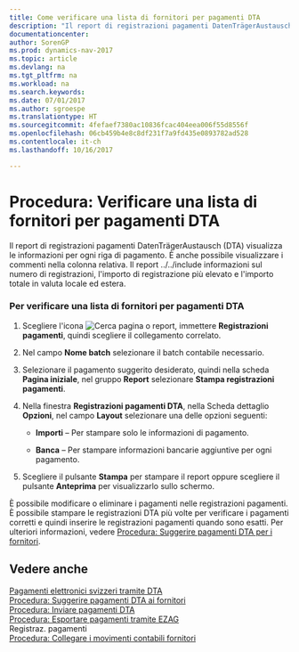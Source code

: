 ```yaml
---
title: Come verificare una lista di fornitori per pagamenti DTA
description: "Il report di registrazioni pagamenti DatenTrägerAustausch (DTA) visualizza le informazioni per ogni riga di pagamento. È anche possibile visualizzare i commenti nella colonna relativa. Il report ../../include informazioni sul numero di registrazioni, l'importo di registrazione più elevato e l'importo totale in valuta locale ed estera."
documentationcenter: 
author: SorenGP
ms.prod: dynamics-nav-2017
ms.topic: article
ms.devlang: na
ms.tgt_pltfrm: na
ms.workload: na
ms.search.keywords: 
ms.date: 07/01/2017
ms.author: sgroespe
ms.translationtype: HT
ms.sourcegitcommit: 4fefaef7380ac10836fcac404eea006f55d8556f
ms.openlocfilehash: 06cb459b4e8c8df231f7a9fd435e0893782ad528
ms.contentlocale: it-ch
ms.lasthandoff: 10/16/2017

---
```

# <a name="how-to-verify-a-list-of-vendors-for-dta-payments"></a>Procedura: Verificare una lista di fornitori per pagamenti DTA
Il report di registrazioni pagamenti DatenTrägerAustausch (DTA) visualizza le informazioni per ogni riga di pagamento. È anche possibile visualizzare i commenti nella colonna relativa. Il report ../../include informazioni sul numero di registrazioni, l'importo di registrazione più elevato e l'importo totale in valuta locale ed estera.  
  
### <a name="to-verify-a-list-of-vendors-for-dta-payments"></a>Per verificare una lista di fornitori per pagamenti DTA  
  
1.  Scegliere l'icona ![Cerca pagina o report](media/ui-search/search_small.png "icona Cerca pagina o report"), immettere **Registrazioni pagamenti**, quindi scegliere il collegamento correlato.  
  
2.  Nel campo **Nome batch** selezionare il batch contabile necessario.  
  
3.  Selezionare il pagamento suggerito desiderato, quindi nella scheda **Pagina iniziale**, nel gruppo **Report** selezionare **Stampa registrazioni pagamenti**.  
  
4.  Nella finestra **Registrazioni pagamenti DTA**, nella Scheda dettaglio **Opzioni**, nel campo **Layout** selezionare una delle opzioni seguenti:  
  
    -   **Importi** – Per stampare solo le informazioni di pagamento.  
  
    -   **Banca** – Per stampare informazioni bancarie aggiuntive per ogni pagamento.  
  
5.  Scegliere il pulsante **Stampa** per stampare il report oppure scegliere il pulsante **Anteprima** per visualizzarlo sullo schermo.  
  
 È possibile modificare o eliminare i pagamenti nelle registrazioni pagamenti. È possibile stampare le registrazioni DTA più volte per verificare i pagamenti corretti e quindi inserire le registrazioni pagamenti quando sono esatti. Per ulteriori informazioni, vedere [Procedura: Suggerire pagamenti DTA per i fornitori](how-to-apply-vendor-ledger-entries.md).  
  
## <a name="see-also"></a>Vedere anche  
 [Pagamenti elettronici svizzeri tramite DTA](swiss-electronic-payments-using-dta.md)   
 [Procedura: Suggerire pagamenti DTA ai fornitori](how-to-suggest-dta-payment-for-vendors.md)   
 [Procedura: Inviare pagamenti DTA](how-to-submit-dta-payments.md)   
 [Procedura: Esportare pagamenti tramite EZAG](how-to-export-payments-using-ezag.md)   
 Registraz. pagamenti   
 [Procedura: Collegare i movimenti contabili fornitori](how-to-apply-vendor-ledger-entries.md)
